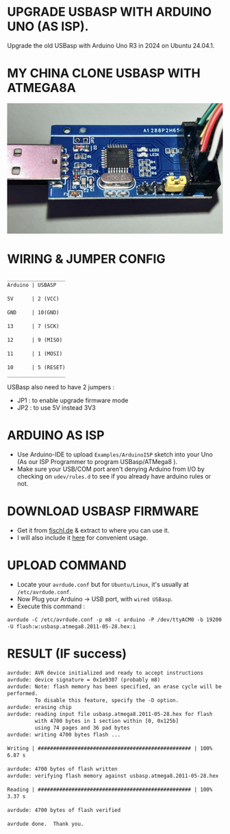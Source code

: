 # UPGRADE USBASP WITH ARDUINO UNO (AS ISP).
Upgrade the old USBasp with Arduino Uno R3 in 2024 on Ubuntu 24.04.1.

# MY CHINA CLONE USBASP WITH ATMEGA8A

![alt](https://github.com/thetrung/upgrade_USBasp_with_ArduinoISP/blob/main/USBASP.jpg)

# WIRING & JUMPER CONFIG
```
___________________
Arduino | USBASP

5V      | 2 (VCC)

GND     | 10(GND)

13      | 7 (SCK)

12      | 9 (MISO)

11      | 1 (MOSI)

10      | 5 (RESET)
___________________
```
USBasp also need to have 2 jumpers :
* JP1 : to enable upgrade firmware mode
* JP2 : to use 5V instead 3V3

# ARDUINO AS ISP
* Use Arduino-IDE to upload `Examples/ArduinoISP` sketch into your Uno (As our ISP Programmer to program USBasp/ATMega8 ).
* Make sure your USB/COM port aren't denying Arduino from I/O by checking on `udev/rules.d` to see if you already have arduino rules or not.

# DOWNLOAD USBASP FIRMWARE
* Get it from [fischl.de](https://www.fischl.de/usbasp/) & extract to where you can use it.
* I will also include it [here](https://github.com/thetrung/upgrade_USBasp_with_ArduinoISP/tree/main/firmwares) for convenient usage.

# UPLOAD COMMAND
* Locate your `avrdude.conf` but for `Ubuntu/Linux`, it's usually at `/etc/avrdude.conf`.
* Now Plug your Arduino -> USB port, with `wired USBasp`.
* Execute this command :
```  
avrdude -C /etc/avrdude.conf -p m8 -c arduino -P /dev/ttyACM0 -b 19200  -U flash:w:usbasp.atmega8.2011-05-28.hex:i
```

# RESULT (IF success)
```
avrdude: AVR device initialized and ready to accept instructions
avrdude: device signature = 0x1e9307 (probably m8)
avrdude: Note: flash memory has been specified, an erase cycle will be performed.
         To disable this feature, specify the -D option.
avrdude: erasing chip
avrdude: reading input file usbasp.atmega8.2011-05-28.hex for flash
         with 4700 bytes in 1 section within [0, 0x125b]
         using 74 pages and 36 pad bytes
avrdude: writing 4700 bytes flash ...

Writing | ################################################## | 100% 6.87 s 

avrdude: 4700 bytes of flash written
avrdude: verifying flash memory against usbasp.atmega8.2011-05-28.hex

Reading | ################################################## | 100% 3.37 s 

avrdude: 4700 bytes of flash verified

avrdude done.  Thank you.
```
